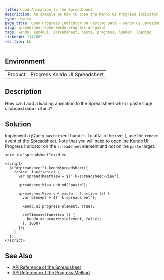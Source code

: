 ```yaml
---
title: Load Animation to the Spreadsheet
description: An example on how to open the Kendo UI Progress Indicator on pasting data in the Kendo UI Spreadsheet.
type: how-to
page_title: Open Progress Indicator on Pasting Data - Kendo UI Spreadsheet for jQuery
slug: spreadsheet-open-kendo-progress-on-paste
tags: kendo, kendoui, spreadsheet, paste, progress, loader, loading
ticketid: 1142807
res_type: kb
---
```


## Environment

<table>
 <tr>
  <td>Product</td>
  <td>Progress Kendo UI Spreadsheet</td>
 </tr>
</table>

## Description

How can I add a loading animation to the Spreadsheet when I paste huge clipboard data in the it?

## Solution

Implement a jQuery `paste` event handler. To attach the event, use the `render` event of the Spreadsheet. Note that you will need to open the Kendo UI Progress Indicator on the `spreadsheet` element and not on the `paste` target.  

````dojo
<div id="spreadsheet"></div>

<script>
  $("#spreadsheet").kendoSpreadsheet({
    render: function(e) {
      var spreadsheetView = $('.k-spreadsheet-view');

      spreadsheetView.unbind('paste');

      spreadsheetView.on('paste', function (e) {
        var element = $('.k-spreadsheet');

        kendo.ui.progress(element, true);

        setTimeout(function () {
          kendo.ui.progress(element, false);
        }, 1000);
      });
    }
  });
</script>
````

## See Also

* [API Reference of the Spreadsheet](https://docs.telerik.com/kendo-ui/api/javascript/ui/spreadsheet)
* [API Reference of the Progress Method](https://docs.telerik.com/kendo-ui/api/javascript/ui/ui/methods/progress)
